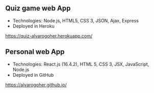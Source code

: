 ## Quiz game web App
<ul>
<li>Technologies: Node.js, HTML5, CSS 3, JSON, Ajax, Express</li>
<li>Deployed in Heroku</li>
</ul>

https://quiz-alvarogoher.herokuapp.com/

## Personal web App
<ul>
<li>Technologies: React.js (16.4.2), HTML 5, CSS 3, JSX, JavaScript, Node.js</li>
<li>Deployed in GitHub</li>
</ul>

https://alvarogoher.github.io/
